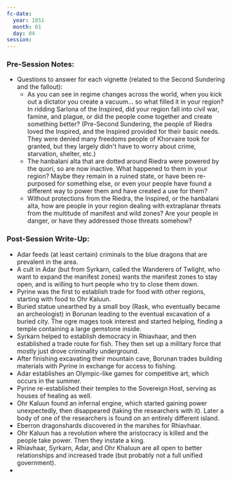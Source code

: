 ```yaml
---
fc-date:
  year: 1051
  month: 01
  day: 04
session:
---
```


### Pre-Session Notes:
* Questions to answer for each vignette (related to the Second Sundering and the fallout):
	* As you can see in regime changes across the world, when you kick out a dictator you create a vacuum… so what filled it in your region? In ridding Sarlona of the Inspired, did your region fall into civil war, famine, and plague, or did the people come together and create something better? (Pre-Second Sundering, the people of Riedra loved the Inspired, and the Inspired provided for their basic needs. They were denied many freedoms people of Khorvaire took for granted, but they largely didn't have to worry about crime, starvation, shelter, etc.)
	* The hanbalani alta that are dotted around Riedra were powered by the quori, so are now inactive. What happened to them in your region? Maybe they remain in a ruined state, or have been re-purposed for something else, or even your people have found a different way to power them and have created a use for them?
	* Without protections from the Riedra, the Inspired, or the hanbalani alta, how are people in your region dealing with extraplanar threats from the multitude of manifest and wild zones? Are your people in danger, or have they addressed those threats somehow?


### Post-Session Write-Up:
* Adar feeds (at least certain) criminals to the blue dragons that are prevalent in the area.
* A cult in Adar (but from Syrkarn, called the Wanderers of Twlight, who want to expand the manifest zones) wants the manifest zones to stay open, and is willing to hurt people who try to close them down.
* Pyrine was the first to establish trade for food with other regions, starting with food to Ohr Kaluun.
* Buried statue unearthed by a small boy (Rask, who eventually became an archeologist) in Borunan leading to the eventual excavation of a buried city. The ogre mages took interest and started helping, finding a temple containing a large gemstone inside.
* Syrkarn helped to establish democracy in Rhiavhaar, and then established a trade route for fish. They then set up a military force that mostly just drove criminality underground.
* After finishing excavating their mountain cave, Borunan trades building materials with Pyrine in exchange for access to fishing.
* Adar establishes an Olympic-like games for competitive art, which occurs in the summer.
* Pyrine re-established their temples to the Sovereign Host, serving as houses of healing as well.
* Ohr Kaluun found an infernal engine, which started gaining power unexpectedly, then disappeared (taking the researchers with it). Later a body of one of the researchers is found on an entirely different island.
* Eberron dragonshards discovered in the marshes for Rhiavhaar.
* Ohr Kaluun has a revolution where the aristocracy is killed and the people take power. Then they instate a king.
* Rhiavhaar, Syrkarn, Adar, and Ohr Khaluun are all open to better relationships and increased trade (but probably not a full unified government).
* 
